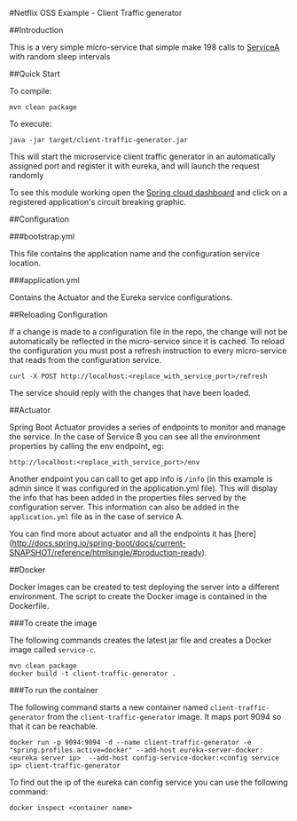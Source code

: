 #Netflix OSS Example - Client Traffic generator

##Introduction

This is a very simple micro-service that simple make 198 calls to [ServiceA](https://github.com/Oreste-Luci/netflix-oss-example/tree/master/service_b) with random sleep intervals

##Quick Start
 
To compile:
 
```ShellSession
mvn clean package
```
 
To execute:
 
```ShellSession
java -jar target/client-traffic-generator.jar
```
 
This will start the microservice client traffic generator in an automatically assigned port and register it with eureka, and will launch the request randomly
 
To see this module working open the [Spring cloud dashboard](https://github.com/Oreste-Luci/netflix-oss-example/tree/master/spring-cloud-dashboard) and click on a registered application's circuit breaking graphic.

 
##Configuration

###bootstrap.yml

This file contains the application name and the configuration service location.

###application.yml

Contains the Actuator and the Eureka service configurations. 


##Reloading Configuration

If a change is made to a configuration file in the repo, the change will not be automatically be reflected in the micro-service since it is cached. 
To reload the configuration you must post a refresh instruction to every micro-service that reads from the configuration service.

```ShellSession
curl -X POST http://localhost:<replace_with_service_port>/refresh
```

The service should reply with the changes that have been loaded.

##Actuator

Spring Boot Actuator provides a series of endpoints to monitor and manage the service. In the case of Service B you can see all the environment properties by calling the env endpoint, eg:

```
http://localhost:<replace_with_service_port>/env
```

Another endpoint you can call to get app info is ```/info``` (in this example is admin since it was configured in the application.yml file). 
This will display the info that has been added in the properties files served by the configuration server. This information can also be added in the ```application.yml``` file as in the case of service A.


You can find more about actuator and all the endpoints it has [here] (http://docs.spring.io/spring-boot/docs/current-SNAPSHOT/reference/htmlsingle/#production-ready).


##Docker

Docker images can be created to test deploying the server into a different environment. The script to create the Docker image is contained in the Dockerfile.
 
###To create the image

The following commands creates the latest jar file and creates a Docker image called ```service-c```.

```
mvn clean package
docker build -t client-traffic-generator .
```

###To run the container

The following command starts a new container named ```client-traffic-generator``` from the ```client-traffic-generator``` image. It maps port 9094 so that it can be reachable.

```
docker run -p 9094:9094 -d --name client-traffic-generator -e "spring.profiles.active=docker" --add-host eureka-server-docker:<eureka server ip>  --add-host config-service-docker:<config service ip> client-traffic-generator
```

To find out the ip of the eureka can config service you can use the following command:
 
```
docker inspect <container name>
```
 
